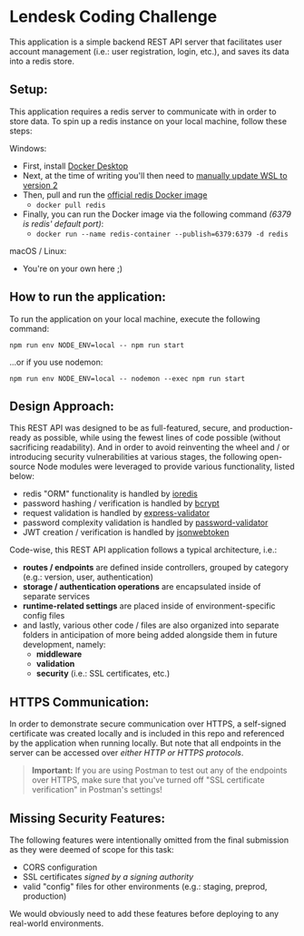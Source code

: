 # **Lendesk Coding Challenge**

This application is a simple backend REST API server that facilitates user account management (i.e.: user registration, login, etc.), and saves its data into a redis store.

## **Setup:**

This application requires a redis server to communicate with in order to store data. To spin up a redis instance on your local machine, follow these steps:

Windows:

- First, install [Docker Desktop](https://www.docker.com/products/docker-desktop)
- Next, at the time of writing you'll then need to [manually update WSL to version 2](https://docs.microsoft.com/en-us/windows/wsl/install-manual#step-4---download-the-linux-kernel-update-package)
- Then, pull and run the [official redis Docker image](https://hub.docker.com/_/redis)
  - `docker pull redis`
- Finally, you can run the Docker image via the following command *(6379 is redis' default port)*:
  - `docker run --name redis-container --publish=6379:6379 -d redis`

macOS / Linux:

- You're on your own here ;)

## **How to run the application:**

To run the application on your local machine, execute the following command:

`npm run env NODE_ENV=local -- npm run start`

...or if you use nodemon:

`npm run env NODE_ENV=local -- nodemon --exec npm run start`

## **Design Approach:**

This REST API was designed to be as full-featured, secure, and production-ready as possible, while using the fewest lines of code possible (without sacrificing readability). And in order to avoid reinventing the wheel and / or introducing security vulnerabilities at various stages, the following open-source Node modules were leveraged to provide various functionality, listed below:
- redis "ORM" functionality is handled by [ioredis](https://www.npmjs.com/package/ioredis)
- password hashing / verification is handled by [bcrypt](https://www.npmjs.com/package/bcrypt)
- request validation is handled by [express-validator](https://www.npmjs.com/package/express-validator)
- password complexity validation is handled by [password-validator](https://www.npmjs.com/package/password-validator)
- JWT creation / verification is handled by [jsonwebtoken](https://www.npmjs.com/package/jsonwebtoken)

Code-wise, this REST API application follows a typical architecture, i.e.:
- **routes / endpoints** are defined inside controllers, grouped by category (e.g.: version, user, authentication)
- **storage / authentication operations** are encapsulated inside of separate services
- **runtime-related settings** are placed inside of environment-specific config files
- and lastly, various other code / files are also organized into separate folders in anticipation of more being added alongside them in future development, namely:
  - **middleware**
  - **validation**
  - **security** (i.e.: SSL certificates, etc.)

## **HTTPS Communication:**

In order to demonstrate secure communication over HTTPS, a self-signed certificate was created locally and is included in this repo and referenced by the application when running locally. But note that all endpoints in the server can be accessed over *either HTTP or HTTPS protocols*.

> **Important:** If you are using Postman to test out any of the endpoints over HTTPS, make sure that you've turned off "SSL certificate verification" in Postman's settings!

## **Missing Security Features:**
The following features were intentionally omitted from the final submission as they were deemed of scope for this task:
- CORS configuration
- SSL certificates *signed by a signing authority*
- valid "config" files for other environments (e.g.: staging, preprod, production)

We would obviously need to add these features before deploying to any real-world environments.